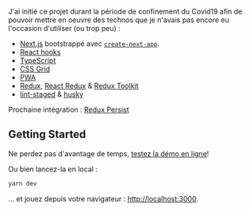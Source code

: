 J'ai initié ce projet durant la période de confinement du Covid19 afin de pouvoir mettre en oeuvre des technos que je
n'avais pas encore eu l'occasion d'utiliser (ou trop peu) :

- [Next.js](https://nextjs.org/) bootstrappé avec [`create-next-app`](https://github.com/zeit/next.js/tree/canary/packages/create-next-app).
- [React hooks](https://fr.reactjs.org/docs/hooks-intro.html)
- [TypeScript](https://www.typescriptlang.org/docs/home.html)
- [CSS Grid](https://developer.mozilla.org/fr/docs/Web/CSS/CSS_Grid_Layout)
- [PWA](https://developer.mozilla.org/fr/docs/Web/Progressive_web_apps)
- [Redux](https://redux.js.org/), [React Redux](https://react-redux.js.org/) & [Redux Toolkit](https://redux-toolkit.js.org/)
- [lint-staged](https://github.com/okonet/lint-staged#readme) & [husky](https://github.com/typicode/husky)

Prochaine intégration : [Redux Persist](https://github.com/rt2zz/redux-persist)

## Getting Started

Ne perdez pas d'avantage de temps, [testez la démo en ligne](https://next-sudoku.now.sh)!

Ou bien lancez-la en local :

```bash
yarn dev
```

... et jouez depuis votre navigateur : [http://localhost:3000](http://localhost:3000).
